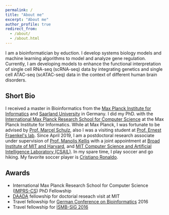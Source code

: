 ```yaml
---
permalink: /
title: "About me"
excerpt: "About me"
author_profile: true
redirect_from: 
  - /about/
  - /about.html
---
```


I am a bioinformatician by eduction. I develop systems biology models and machine learning algorithms to model and analyze gene regulation. Currently, I am developing models to enhance the functional interpretation of single cell RNA-seq (scRNA-seq) data by integrating genetics and single cell ATAC-seq (scATAC-seq) data in the context of different human brain disorders. 



## Short Bio
I  received a master  in Bioinformatics from the [Max Planck Institute for Informatics](https://www.mpi-inf.mpg.de/home/) and [Saarland University](https://zbi-www.bioinf.uni-sb.de/en) in Germany. I did my PhD. with the [International Max Planck Research School for Computer Science](https://www.imprs-cs.de/) at the Max Planck Institute for Informatics. While at Max Planck, I was fortunate to be advised by [Prof. Marcel Schulz](https://schulzlab.github.io/MS.html), also I was a visiting student at [Prof. Ernest Fraenkel's lab](http://fraenkel.mit.edu/).
 Since April 2019, I am a postdoctoral research associate under supervision of [Prof. Manolis Kellis](http://mit.edu/manoli/) with a joint appointment at [Broad Institute of MIT and Harvard](https://www.broadinstitute.org/), and [MIT Computer Science and Artificial Intelligence Laboratory (CSAIL)](https://www.csail.mit.edu/). In my spare time, I play soccer and go hiking. My favorite soccer player is [Cristiano Ronaldo](https://www.youtube.com/watch?v=vUyXa1SOeXQ).

 
 

## Awards
* International Max Planck Research School for Computer Science ([IMPRS-CS](https://www.imprs-cs.de/)) PhD Fellowship
* [DAADA](https://www.daad.de/en/) fellowship for doctorial reseach visit at MIT
* Travel fellowship for [German Conference on Bioinformatics](https://gcb2019.de/) 2016
* Travel fellowship for [ISMB-SIG 2016](https://irbgroup.org/)
